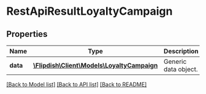 # RestApiResultLoyaltyCampaign

## Properties
Name | Type | Description | Notes
------------ | ------------- | ------------- | -------------
**data** | [**\Flipdish\\Client\Models\LoyaltyCampaign**](LoyaltyCampaign.md) | Generic data object. | 

[[Back to Model list]](../README.md#documentation-for-models) [[Back to API list]](../README.md#documentation-for-api-endpoints) [[Back to README]](../README.md)


